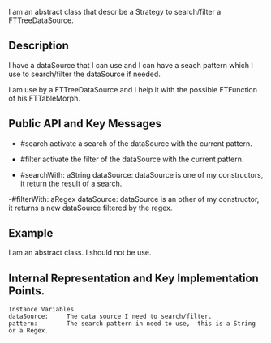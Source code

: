 I am an abstract class that describe a Strategy to search/filter a FTTreeDataSource.Description----------------------I have a dataSource that I can use and I can have a seach pattern which I use to search/filter the dataSource if needed.I am use by a FTTreeDataSource and I help it with the possible FTFunction of his FTTableMorph. Public API and Key Messages----------------------- #search    	activate a search of the dataSource with the current pattern.	- #filter    	activate the filter of the dataSource with the current pattern.	- #searchWith: aString dataSource: dataSource 	is one of my constructors, it return the result of a search.-#filterWith: aRegex dataSource: dataSource 	is an other of my constructor, it returns a new dataSource filtered by the regex. 	Example----------------------I am an abstract class. I should not be use. Internal Representation and Key Implementation Points.----------------------    Instance Variables	dataSource:		The data source I need to search/filter.	pattern:		The search pattern in need to use,  this is a String or a Regex.